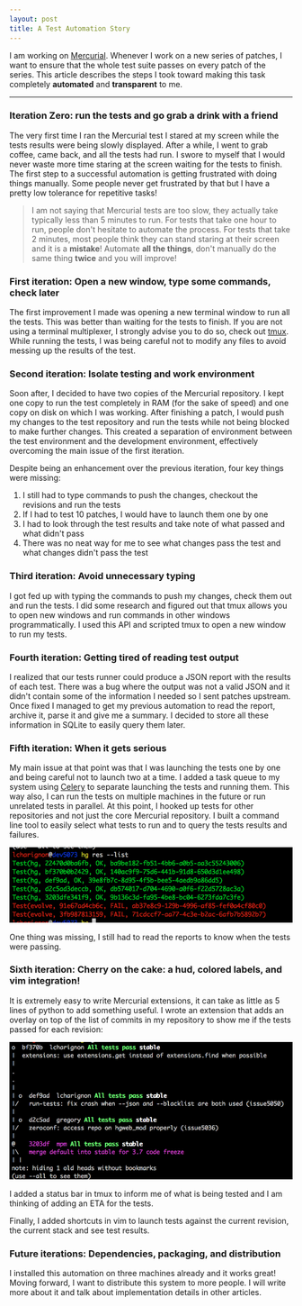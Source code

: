 ```yaml
---
layout: post
title: A Test Automation Story
---
```


I am working on [Mercurial](https://www.Mercurial-scm.org/). Whenever I work
on a new series of patches, I want to ensure that the whole test suite passes
on every patch of the series. This article describes the steps I took toward
making this task completely **automated** and **transparent** to me. 



---

### Iteration Zero: run the tests and go grab a drink with a friend

The very first time I ran the Mercurial test I stared at my screen while the tests results
were being slowly displayed. After a while, I went to grab coffee, came back, and all the tests had run. I swore to myself that I would never waste more time staring at the screen waiting for the tests to finish. The first
step to a successful automation is getting frustrated with doing things manually.
Some people never get frustrated by that but I have a pretty low tolerance for
repetitive tasks!

> I am not saying that Mercurial tests are too slow, they actually take typically
less than 5 minutes to run. For tests that take one hour to run, people
don't hesitate to automate the process. For tests that take 2 minutes, most
people think they can stand staring at their screen and it is a **mistake**! 
Automate **all the things**, don't manually do the same thing **twice** and you
will improve!


### First iteration: Open a new window, type some commands, check later
The first improvement I made was opening a new terminal window to run all the tests.
This was better than waiting for the tests to finish. If you are not using
a terminal multiplexer, I strongly advise you to do so, check out [tmux](https://tmux.github.io/).
While running the tests, I was being careful not to modify any files to avoid messing up the results of the test.


### Second iteration: Isolate testing and work environment
Soon after, I decided to have two copies of the Mercurial repository. I kept one copy  to run the test
completely in RAM (for the sake of speed) and one copy on disk on which I was working. After
finishing a patch, I would push my changes to the test repository and run the
tests while not being blocked to make further changes. This created a separation
of environment between the test environment and the development environment, effectively
overcoming the main issue of the first iteration.

Despite being an enhancement over the previous iteration, four key things were missing:

1. I still had to type commands to push the changes, checkout the revisions
and run the tests
2. If I had to test 10 patches, I would have to launch them one by one
3. I had to look through the test results and take note of what passed and what
didn't pass
4. There was no neat way for me to see what changes pass the test and what changes
didn't pass the test

### Third iteration: Avoid unnecessary typing

I got fed up with typing the commands to push my changes, check them out
and run the tests. I did some research and figured out that tmux allows
you to open new windows and run commands in other windows programmatically. 
I used this API and scripted tmux to open a new window to run my tests.


### Fourth iteration: Getting tired of reading test output

I realized that our tests runner could produce a JSON report with the results
of each test. There was a bug where the output was not a valid JSON and it didn't
contain some of the information I needed so I sent patches upstream. Once fixed
I managed to get my previous automation to read the report, archive it, parse it
and give me a summary. I decided to store all these information in SQLite to
easily query them later.

### Fifth iteration: When it gets serious

My main issue at that point was that I was launching the tests one by one and
being careful not to launch two at a time. I added a task queue to my system using
[Celery](http://www.celeryproject.org/) to separate launching the tests and running them.
This way also, I can run the tests on multiple machines in the future or run unrelated tests in parallel. 
At this point, I hooked up tests for other repositories and not just the core Mercurial repository.
I built a command line tool to easily select what tests to run and to query the tests
results and failures.

![List of changesets and test results](/assets/listcset.png)

One thing was missing, I still had to read the reports to know when the tests were passing.

### Sixth iteration: Cherry on the cake: a hud, colored labels, and vim integration!

It is extremely easy to write Mercurial extensions, it can take as little as 
5 lines of python to add something useful. I wrote an extension that adds an
overlay on top of the list of commits in my repository to show me if the tests
passed for each revision:

![Changelog](/assets/slog.png)

I added a status bar in tmux to inform me of what is being tested and I am thinking
of adding an ETA for the tests.

Finally, I added shortcuts in vim to launch tests against the current revision,
the current stack and see test results.

### Future iterations: Dependencies, packaging, and distribution

I installed this automation on three machines already and it works great! 
Moving forward, I want to distribute this system to more people. I will write
more about it and talk about implementation details in other articles. 

